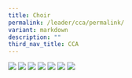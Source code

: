 ```yaml
---
title: Choir
permalink: /leader/cca/permalink/
variant: markdown
description: ""
third_nav_title: CCA
---
```

![](/images/CCA/Choir_01.jpg)
![](/images/CCA/Choir_02.jpg)
![](/images/CCA/Choir_03.jpg)
![](/images/CCA/Choir_04.jpg)
![](/images/CCA/Choir_05.jpg)
![](/images/CCA/Choir_06.jpg)
![](/images/CCA/Choir_07.jpg)